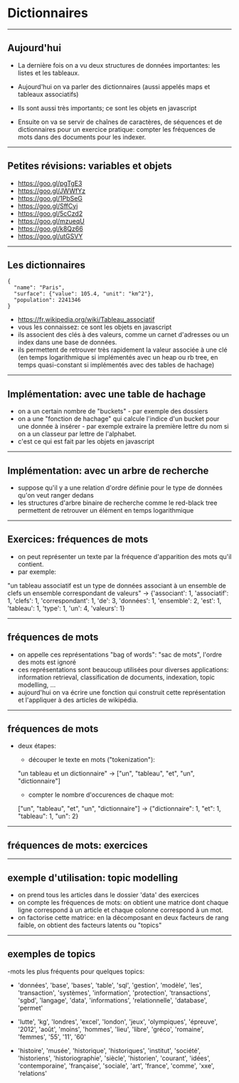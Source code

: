 # Dictionnaires


***


## Aujourd'hui

- La dernière fois on a vu deux structures de données importantes: les listes et
  les tableaux.

- Aujourd'hui on va parler des dictionnaires (aussi appelés maps et tableaux
  associatifs)
- Ils sont aussi très importants; ce sont les objets en javascript
- Ensuite on va se servir de chaînes de caractères, de séquences et de
  dictionnaires pour un exercice pratique: compter les fréquences de mots dans
  des documents pour les indexer.


***


## Petites révisions: variables et objets

- https://goo.gl/pgTgE3
- https://goo.gl/JWWfYz
- https://goo.gl/1PbSeG
- https://goo.gl/SffCyi
- https://goo.gl/5cCzd2
- https://goo.gl/mzueqU
- https://goo.gl/k8Qz66
- https://goo.gl/utGSVY


***


## Les dictionnaires


```
{
  "name": "Paris",
  "surface": {"value": 105.4, "unit": "km^2"},
  "population": 2241346
}
```

- https://fr.wikipedia.org/wiki/Tableau_associatif
- vous les connaissez: ce sont les objets en javascript
- ils associent des clés à des valeurs, comme un carnet d'adresses ou un index
  dans une base de données.
- ils permettent de retrouver très rapidement la valeur associée à une clé (en
  temps logarithmique si implémentés avec un heap ou rb tree, en temps
  quasi-constant si implémentés avec des tables de hachage)


***


## Implémentation: avec une table de hachage


- on a un certain nombre de "buckets" - par exemple des dossiers
- on a une "fonction de hachage" qui calcule l'indice d'un bucket pour une
  donnée à insérer - par exemple extraire la première lettre du nom si on a un
  classeur par lettre de l'alphabet.
- c'est ce qui est fait par les objets en javascript



***


## Implémentation: avec un arbre de recherche

- suppose qu'il y a une relation d'ordre définie pour le type de données qu'on
  veut ranger dedans
- les structures d'arbre binaire de recherche comme le red-black tree permettent
  de retrouver un élément en temps logarithmique


***


## Exercices: fréquences de mots

- on peut représenter un texte par la fréquence d'apparition des mots qu'il contient.
- par exemple:

"un tableau associatif est un type de données associant à un ensemble de clefs
un ensemble correspondant de valeurs" -> {'associant': 1, 'associatif': 1,
'clefs': 1, 'correspondant': 1, 'de': 3, 'données': 1, 'ensemble': 2, 'est': 1,
'tableau': 1, 'type': 1, 'un': 4, 'valeurs': 1}


***


## fréquences de mots

- on appelle ces représentations "bag of words": "sac de mots", l'ordre des mots
  est ignoré
- ces représentations sont beaucoup utilisées pour diverses applications:
  information retrieval, classification de documents, indexation, topic
  modelling, ...
- aujourd'hui on va écrire une fonction qui construit cette représentation et
  l'appliquer à des articles de wikipédia.



***


## fréquences de mots

- deux étapes:
  - découper le texte en mots ("tokenization"):

  "un tableau et un dictionnaire" -> ["un", "tableau", "et", "un", "dictionnaire"]

  - compter le nombre d'occurences de chaque mot:

  ["un", "tableau", "et", "un", "dictionnaire"] -> {"dictionnaire": 1, "et": 1, "tableau": 1, "un": 2}


***


## fréquences de mots: exercices



***


## exemple d'utilisation: topic modelling

- on prend tous les articles dans le dossier 'data' des exercices
- on compte les fréquences de mots: on obtient une matrice dont chaque ligne
  correspond à un article et chaque colonne correspond à un mot.
- on factorise cette matrice: en la décomposant en deux facteurs de rang faible,
  on obtient des facteurs latents ou "topics"


***


## exemples de topics

-mots les plus fréquents pour quelques topics:

- 'données', 'base', 'bases', 'table', 'sql', 'gestion', 'modèle', 'les',
  'transaction', 'systèmes', 'information', 'protection', 'transactions',
  'sgbd', 'langage', 'data', 'informations', 'relationnelle', 'database',
  'permet'

- 'lutte', 'kg', 'londres', 'excel', 'london', 'jeux', 'olympiques', 'épreuve',
  '2012', 'août', 'moins', 'hommes', 'lieu', 'libre', 'gréco', 'romaine',
  'femmes', '55', '11', '60'

- 'histoire', 'musée', 'historique', 'historiques', 'institut', 'société',
  'historiens', 'historiographie', 'siècle', 'historien', 'courant', 'idées',
  'contemporaine', 'française', 'sociale', 'art', 'france', 'comme', 'xxe',
  'relations'
